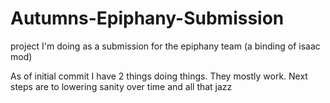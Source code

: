 # Autumns-Epiphany-Submission
project I'm doing as a submission for the epiphany team (a binding of isaac mod)



As of initial commit I have 2 things doing things. They mostly work. Next steps are to lowering sanity over time and all that jazz
